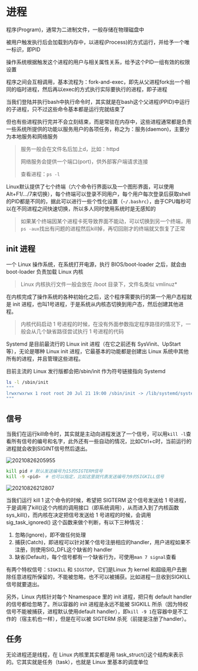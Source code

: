 # 进程

程序(Program)，通常为二进制文件，一般存储在物理磁盘中

被用户触发执行后会加载到内存中，以进程(Process)的方式运行，并给予一个唯一标识，即PID

操作系统根据触发这个进程的用户与相关属性关系，给予这个PID一组有效的权限设置

程序之间会互相调用，基本流程为：fork-and-exec，即先从父进程fork出一个相同的临时进程，然后再以exec的方式执行实际要执行的进程，即子进程

当我们登陆并执行bash中执行命令时，其实就是在bash这个父进程(PPID)中运行的子进程，只不过这些命令基本都是运行完就结束了

但也有些进程执行完并不会立刻结束，而是常驻在内存中，这些进程通常都是负责一些系统所提供的功能以服务用户的各项任务，称之为：服务(daemon)，主要分为本地服务和网络服务

> 服务一般会在文件名后加上d，比如：httpd
>
> 网络服务会提供一个端口(port)，供外部客户端请求连接
>
> 查看进程：`ps -l`

Linux默认提供了七个终端（六个命令行界面以及一个图形界面，可以使用Alt+F1/.../7来切换），每个终端可以登录不同用户，每个用户每次登录后获取shell的PID都是不同的，据此可以进行一些个性化设置（`~/.bashrc`），由于CPU每秒可以在不同进程之间快速切换，所以多人同时使用系统时是无感知的

> 如果某个终端因某个进程卡死导致界面不能动，可以切换到另一个终端，用`ps -aux`找出有问题的进程然后kill掉，再切回刚才的终端就又恢复了正常

## init 进程

一个 Linux 操作系统，在系统打开电源，执行 BIOS/boot-loader 之后，就会由 boot-loader 负责加载 Linux 内核

> Linux 内核执行文件一般会放在 /boot 目录下，文件名类似 vmlinuz*

在内核完成了操作系统的各种初始化之后，这个程序需要执行的第一个用户态程就是 init 进程，也叫1号进程，于是系统从内核态切换到用户态，然后创建其他进程。

> 内核代码启动 1 号进程的时候，在没有外面参数指定程序路径的情况下，一般会从几个缺省路径尝试执行 1 号进程的代码

Systemd 是目前最流行的 Linux init 进程（在它之前还有 SysVinit、UpStart 等），无论是哪种 Linux init 进程，它最基本的功能都是创建出 Linux 系统中其他所有的进程，并且管理这些进程。

目前主流的 Linux 发行版都会把/sbin/init 作为符号链接指向 Systemd

```bash
ls -l /sbin/init
"""
lrwxrwxrwx 1 root root 20 Jul 21 19:00 /sbin/init -> /lib/systemd/systemd
"""
```

## 信号

当我们在运行kill命令时，其实就是主动向进程发送了一个信号，可以用`kill -l`查看所有信号的编号和名字，此外还有一些自动的情况，比如Ctrl+c时，当前运行的进程就会收到SIGINT信号然后退出。

![20210826205955](http://image.zuoright.com/20210826205955.png)

```bash
kill pid # 默认发送编号为15的SIGTERM信号
kill -9 <pid>  # 也可以指定，比如这里就代表发送编号为9的SIGKILL信号
```

![20210826212807](http://image.zuoright.com/20210826212807.png)

当我们运行 kill 1 这个命令的时候，希望把 SIGTERM 这个信号发送给 1 号进程，于是调用了kill()这个内核的调用接口（即系统调用），从而进入到了内核函数 sys_kill()，而内核在决定把信号发送给 1 号进程的时候，会调用 sig_task_ignored() 这个函数来做个判断，有以下三种情况：

1. 忽略(Ignore)，即不做任何处理
2. 捕获(Catch)，即进程可以针对某个信号注册相应的handler，用户进程如果不注册，则使用SIG_DFL这个缺省的 handler
3. 缺省(Default)，每个信号都有一个缺省行为，可使用`man 7 signal`查看

有两个特权信号：`SIGKILL` 和 `SIGSTOP`，它们是Linux 为 kernel 和超级用户去删除任意进程所保留的，不能被忽略，也不可以被捕获。比如进程一旦收到SIGKILL信号就要退出。

另外，Linux 内核针对每个 Nnamespace 里的 init 进程，把只有 default handler 的信号都给忽略了。所以容器的 init 进程是永远不能被 SIGKILL 所杀（因为特权信号不能被捕获，进程默认使用default handler），即`kill -9 1`在容器中是不工作的（宿主机也一样），但是在可以被 SIGTERM 杀死（前提是注册了handler）。

## 任务

无论进程还是线程，在 Linux 内核里其实都是用 task_struct{}这个结构来表示的。它其实就是任务（task），也就是 Linux 里基本的调度单位
